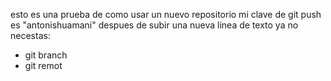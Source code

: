 esto es una prueba de como usar un nuevo repositorio
mi clave de git push es "antonishuamani"
despues de subir una nueva linea de texto ya no necestas:
- git branch
- git remot 
